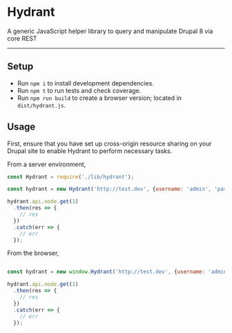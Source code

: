# Hydrant

A generic JavaScript helper library to query and manipulate Drupal 8 via core REST

---

## Setup

* Run `npm i` to install development dependencies.
* Run `npm t` to run tests and check coverage.
* Run `npm run build` to create a browser version; located in `dist/hydrant.js`.

## Usage

First, ensure that you have set up cross-origin resource sharing on your Drupal site to enable Hydrant to perform necessary tasks.

From a server environment,

```javascript
const Hydrant = require('./lib/hydrant');

const hydrant = new Hydrant('http://test.dev', {username: 'admin', 'password': '1234'});

hydrant.api.node.get(1)
  .then(res => {
    // res
  })
  .catch(err => {
    // err
  });
```

From the browser,

```javascript

const hydrant = new window.Hydrant('http://test.dev', {username: 'admin', 'password': '1234'});

hydrant.api.node.get(1)
  .then(res => {
    // res
  })
  .catch(err => {
    // err
  });
```
